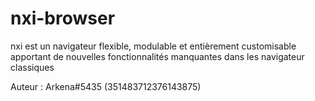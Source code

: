 # nxi-browser

nxi est un navigateur flexible, modulable et entièrement customisable apportant de nouvelles fonctionnalités manquantes dans les navigateur classiques

Auteur : Arkena#5435 (351483712376143875)  
